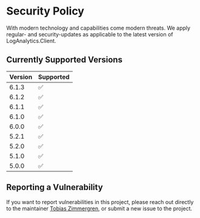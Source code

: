 # Security Policy

With modern technology and capabilities come modern threats. 
We apply regular- and security-updates as applicable to the latest version of LogAnalytics.Client.

## Currently Supported Versions

| Version | Supported          |
| ------- | ------------------ |
| 6.1.3   | :white_check_mark: |
| 6.1.2   | :white_check_mark: |
| 6.1.1   | :white_check_mark: |
| 6.1.0   | :white_check_mark: |
| 6.0.0   | :white_check_mark: |
| 5.2.1   | :white_check_mark: |
| 5.2.0   | :white_check_mark: |
| 5.1.0   | :white_check_mark: |
| 5.0.0   | :white_check_mark: |

## Reporting a Vulnerability

If you want to report vulnerabilities in this project, please reach out directly to the maintainer [Tobias Zimmergren](https://github.com/Zimmergren), or submit a new issue to the project.
